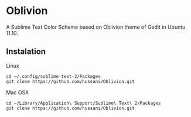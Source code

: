 Oblivion
========

A Sublime Text Color Scheme based on Oblivion theme of Gedit in Ubuntu 11.10.

## Instalation ##

Linux

	cd ~/.config/sublime-text-2/Packages
	git clone https://github.com/hussani/Oblivion.git

Mac OSX

	cd ~/Library/Application\ Support/Sublime\ Text\ 2/Packages
	git clone https://github.com/hussani/Oblivion.git
	
